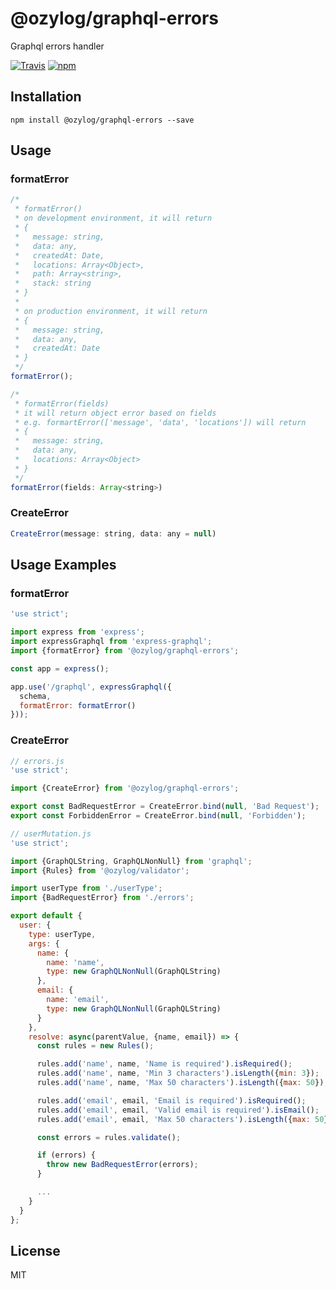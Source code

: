 # @ozylog/graphql-errors
Graphql errors handler

[![Travis](https://img.shields.io/travis/ozylog/graphql-errors.svg)](https://travis-ci.org/ozylog/graphql-errors) [![npm](https://img.shields.io/npm/dt/@ozylog/graphql-errors.svg)](https://www.npmjs.com/package/@ozylog/graphql-errors)

## Installation
```
npm install @ozylog/graphql-errors --save
```

## Usage

### formatError
```javascript
/*
 * formatError()
 * on development environment, it will return
 * {
 *   message: string,
 *   data: any,
 *   createdAt: Date,
 *   locations: Array<Object>,
 *   path: Array<string>,
 *   stack: string
 * }
 *
 * on production environment, it will return
 * {
 *   message: string,
 *   data: any,
 *   createdAt: Date
 * }
 */
formatError();

/*
 * formatError(fields)
 * it will return object error based on fields
 * e.g. formartError(['message', 'data', 'locations']) will return
 * {
 *   message: string,
 *   data: any,
 *   locations: Array<Object>
 * }
 */
formatError(fields: Array<string>)
```

### CreateError
```javascript
CreateError(message: string, data: any = null)
```

## Usage Examples

### formatError
```javascript
'use strict';

import express from 'express';
import expressGraphql from 'express-graphql';
import {formatError} from '@ozylog/graphql-errors';

const app = express();

app.use('/graphql', expressGraphql({
  schema,
  formatError: formatError()
}));
```

### CreateError
```javascript
// errors.js
'use strict';

import {CreateError} from '@ozylog/graphql-errors';

export const BadRequestError = CreateError.bind(null, 'Bad Request');
export const ForbiddenError = CreateError.bind(null, 'Forbidden');

// userMutation.js
'use strict';

import {GraphQLString, GraphQLNonNull} from 'graphql';
import {Rules} from '@ozylog/validator';

import userType from './userType';
import {BadRequestError} from './errors';

export default {
  user: {
    type: userType,
    args: {
      name: {
        name: 'name',
        type: new GraphQLNonNull(GraphQLString)
      },
      email: {
        name: 'email',
        type: new GraphQLNonNull(GraphQLString)
      }
    },
    resolve: async(parentValue, {name, email}) => {
      const rules = new Rules();

      rules.add('name', name, 'Name is required').isRequired();
      rules.add('name', name, 'Min 3 characters').isLength({min: 3});
      rules.add('name', name, 'Max 50 characters').isLength({max: 50});

      rules.add('email', email, 'Email is required').isRequired();
      rules.add('email', email, 'Valid email is required').isEmail();
      rules.add('email', email, 'Max 50 characters').isLength({max: 50});

      const errors = rules.validate();

      if (errors) {
        throw new BadRequestError(errors);
      }

      ...
    }
  }
};
```

## License
MIT

